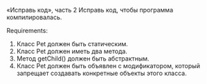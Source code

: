 «Исправь код», часть 2
Исправь код, чтобы программа компилировалась.


Requirements:
1. Класс Pet должен быть статическим.
2. Класс Pet должен иметь два метода.
3. Метод getChild() должен быть абстрактным.
4. Класс Pet должен быть объявлен с модификатором, который запрещает создавать конкретные объекты этого класса.

